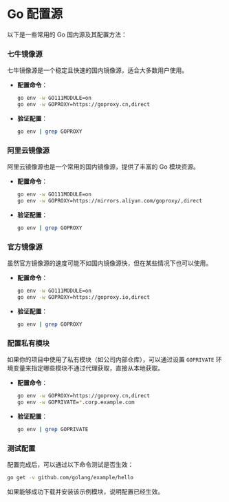 # Go 配置源

以下是一些常用的 Go 国内源及其配置方法：

### 七牛镜像源
七牛镜像源是一个稳定且快速的国内镜像源，适合大多数用户使用。
- **配置命令**：
    ```bash
    go env -w GO111MODULE=on
    go env -w GOPROXY=https://goproxy.cn,direct
    ```
- **验证配置**：
    ```bash
    go env | grep GOPROXY
    ```

### 阿里云镜像源
阿里云镜像源也是一个常用的国内镜像源，提供了丰富的 Go 模块资源。
- **配置命令**：
    ```bash
    go env -w GO111MODULE=on
    go env -w GOPROXY=https://mirrors.aliyun.com/goproxy/,direct
    ```
- **验证配置**：
    ```bash
    go env | grep GOPROXY
    ```

### 官方镜像源
虽然官方镜像源的速度可能不如国内镜像源快，但在某些情况下也可以使用。
- **配置命令**：
    ```bash
    go env -w GO111MODULE=on
    go env -w GOPROXY=https://goproxy.io,direct
    ```
- **验证配置**：
    ```bash
    go env | grep GOPROXY
    ```

### 配置私有模块
如果你的项目中使用了私有模块（如公司内部仓库），可以通过设置 `GOPRIVATE` 环境变量来指定哪些模块不通过代理获取，直接从本地获取。
- **配置命令**：
    ```bash
    go env -w GOPROXY=https://goproxy.cn,direct
    go env -w GOPRIVATE=*.corp.example.com
    ```
- **验证配置**：
    ```bash
    go env | grep GOPRIVATE
    ```

### 测试配置
配置完成后，可以通过以下命令测试是否生效：
```bash
go get -v github.com/golang/example/hello
```

如果能够成功下载并安装该示例模块，说明配置已经生效。